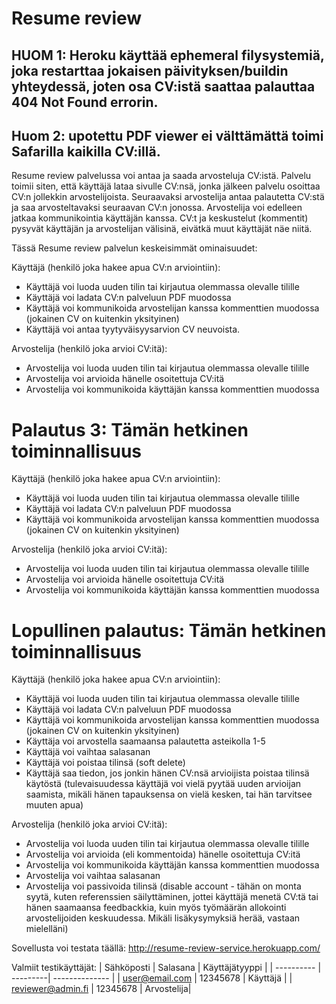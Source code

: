 # Resume review

## HUOM 1: Heroku käyttää ephemeral filysystemiä, joka restarttaa jokaisen päivityksen/buildin yhteydessä, joten osa CV:istä saattaa palauttaa 404 Not Found errorin.
## Huom 2: upotettu PDF viewer ei välttämättä toimi Safarilla kaikilla CV:illä.

Resume review palvelussa voi antaa ja saada arvosteluja CV:istä. Palvelu toimii siten, että käyttäjä lataa sivulle CV:nsä, jonka jälkeen palvelu osoittaa CV:n jollekkin arvostelijoista. Seuraavaksi arvostelija antaa palautetta CV:stä ja saa arvosteltavaksi seuraavan CV:n jonossa. Arvostelija voi edelleen jatkaa kommunikointia käyttäjän kanssa. CV:t ja keskustelut (kommentit) pysyvät käyttäjän ja arvostelijan välisinä, eivätkä muut käyttäjät näe niitä.

Tässä Resume review palvelun keskeisimmät ominaisuudet:

Käyttäjä (henkilö joka hakee apua CV:n arviointiin):
- Käyttäjä voi luoda uuden tilin tai kirjautua olemmassa olevalle tilille
- Käyttäjä voi ladata CV:n palveluun PDF muodossa
- Käyttäjä voi kommunikoida arvostelijan kanssa kommenttien muodossa (jokainen CV on kuitenkin yksityinen)
- Käyttäjä voi antaa tyytyväisyysarvion CV neuvoista.

Arvostelija (henkilö joka arvioi CV:itä):
- Arvostelija voi luoda uuden tilin tai kirjautua olemmassa olevalle tilille
- Arvostelija voi arvioida hänelle osoitettuja CV:itä
- Arvostelija voi kommunikoida käyttäjän kanssa kommenttien muodossa

# Palautus 3: Tämän hetkinen toiminnallisuus
Käyttäjä (henkilö joka hakee apua CV:n arviointiin):
- Käyttäjä voi luoda uuden tilin tai kirjautua olemmassa olevalle tilille
- Käyttäjä voi ladata CV:n palveluun PDF muodossa
- Käyttäjä voi kommunikoida arvostelijan kanssa kommenttien muodossa (jokainen CV on kuitenkin yksityinen)

Arvostelija (henkilö joka arvioi CV:itä):
- Arvostelija voi luoda uuden tilin tai kirjautua olemmassa olevalle tilille
- Arvostelija voi arvioida hänelle osoitettuja CV:itä
- Arvostelija voi kommunikoida käyttäjän kanssa kommenttien muodossa

# Lopullinen palautus: Tämän hetkinen toiminnallisuus
Käyttäjä (henkilö joka hakee apua CV:n arviointiin):
- Käyttäjä voi luoda uuden tilin tai kirjautua olemmassa olevalle tilille
- Käyttäjä voi ladata CV:n palveluun PDF muodossa
- Käyttäjä voi kommunikoida arvostelijan kanssa kommenttien muodossa (jokainen CV on kuitenkin yksityinen)
- Käyttäja voi arvostella saamaansa palautetta asteikolla 1-5
- Käyttäjä voi vaihtaa salasanan
- Käyttäjä voi poistaa tilinsä (soft delete)
- Käyttäjä saa tiedon, jos jonkin hänen CV:nsä arvioijista poistaa tilinsä käytöstä (tulevaisuudessa käyttäjä voi vielä pyytää uuden arvioijan saamista, mikäli hänen tapauksensa on vielä kesken, tai hän tarvitsee muuten apua)  

Arvostelija (henkilö joka arvioi CV:itä):
- Arvostelija voi luoda uuden tilin tai kirjautua olemmassa olevalle tilille
- Arvostelija voi arvioida (eli kommentoida) hänelle osoitettuja CV:itä
- Arvostelija voi kommunikoida käyttäjän kanssa kommenttien muodossa
- Arvostelija voi vaihtaa salasanan
- Arvostelija voi passivoida tilinsä (disable account - tähän on monta syytä, kuten referenssien säilyttäminen, jottei käyttäjä menetä CV:tä tai hänen saamaansa feedbackkia, kuin myös työmäärän allokointi arvostelijoiden keskuudessa. Mikäli lisäkysymyksiä herää, vastaan mielelläni)

Sovellusta voi testata täällä: http://resume-review-service.herokuapp.com/

Valmiit testikäyttäjät:
| Sähköposti | Salasana | Käyttäjätyyppi |
| ---------- | ---------| -------------- |
| user@email.com | 12345678 | Käyttäjä |
| reviewer@admin.fi | 12345678 | Arvostelija|



